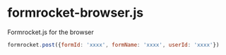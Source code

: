 # formrocket-browser.js
Formrocket.js for the browser

```js
formrocket.post({formId: 'xxxx', formName: 'xxxx', userId: 'xxxx'})
```
